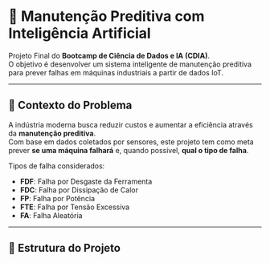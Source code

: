 # 🔧 Manutenção Preditiva com Inteligência Artificial

Projeto Final do **Bootcamp de Ciência de Dados e IA (CDIA)**.  
O objetivo é desenvolver um sistema inteligente de manutenção preditiva para prever falhas em máquinas industriais a partir de dados IoT.

---

## 📌 Contexto do Problema
A indústria moderna busca reduzir custos e aumentar a eficiência através da **manutenção preditiva**.  
Com base em dados coletados por sensores, este projeto tem como meta prever **se uma máquina falhará** e, quando possível, **qual o tipo de falha**.

Tipos de falha considerados:
- **FDF**: Falha por Desgaste da Ferramenta  
- **FDC**: Falha por Dissipação de Calor  
- **FP**: Falha por Potência  
- **FTE**: Falha por Tensão Excessiva  
- **FA**: Falha Aleatória  

---

## 📂 Estrutura do Projeto
